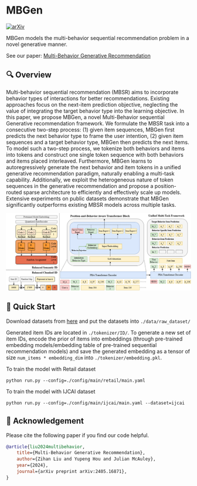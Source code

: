 # MBGen
[![arXiv](https://img.shields.io/badge/arXiv-2405.16871-b31b1b.svg)](https://arxiv.org/abs/2405.16871) 

MBGen models the multi-behavior sequential recommendation problem in a novel generative manner. 

See our paper: [Multi-Behavior Generative Recommendation](https://arxiv.org/abs/2405.16871)

## 🔍 Overview
Multi-behavior sequential recommendation (MBSR) aims to incorporate behavior types of interactions for better recommendations. Existing approaches focus on the next-item prediction objective, neglecting the value of integrating the target behavior type into the learning objective. In this paper, we propose MBGen, a novel Multi-Behavior sequential Generative recommendation framework. We formulate the MBSR task into a consecutive two-step process: (1) given item sequences, MBGen first predicts the next behavior type to frame the user intention, (2) given item sequences and a target behavior type, MBGen then predicts the next items. To model such a two-step process, we tokenize both behaviors and items into tokens and construct one single token sequence with both behaviors and items placed interleaved. Furthermore, MBGen learns to autoregressively generate the next behavior and item tokens in a unified generative recommendation paradigm, naturally enabling a multi-task capability. Additionally, we exploit the heterogeneous nature of token sequences in the generative recommendation and propose a position-routed sparse architecture to efficiently and effectively scale up models. Extensive experiments on public datasets demonstrate that MBGen significantly outperforms existing MBSR models across multiple tasks.

![image](assets/MBGen.png)

## 🚀 Quick Start

Download datasets from [here](https://drive.google.com/drive/folders/1G7tvIT1wvGZC2GmI-8Okbn9HrGQnNbfu?usp=sharing) and put the datasets into `./data/raw_dataset/`

Generated item IDs are located in `./tokenizer/ID/`. To generate a new set of item IDs, encode the prior of items into embeddings (through pre-trained embedding models/embedding table of pre-trained sequential recommendation models) and save the generated embedding as a tensor of size `num_items * embedding_dim` into `./tokenizer/embedding.pkl`.

To train the model with Retail dataset
```
python run.py --config=./config/main/retail/main.yaml
```

To train the model with IJCAI dataset
```
python run.py --config=./config/main/ijcai/main.yaml --dataset=ijcai
```

## 🌟 Acknowledgement

Please cite the following paper if you find our code helpful.

```bibtex
@article{liu2024multibehavior,
    title={Multi-Behavior Generative Recommendation},
    author={Zihan Liu and Yupeng Hou and Julian McAuley},
    year={2024},
    journal={arXiv preprint arXiv:2405.16871},
}
```